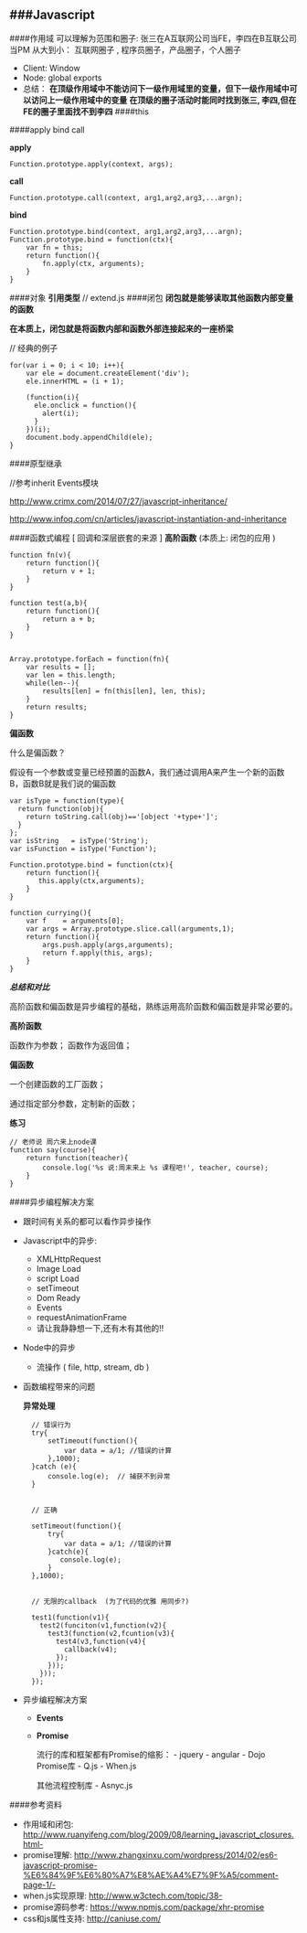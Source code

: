 ###Javascript	
---
####作用域
可以理解为范围和圈子:
张三在A互联网公司当FE，李四在B互联公司当PM
从大到小： 互联网圈子 , 程序员圈子，产品圈子，个人圈子
- Client:  Window 
- Node:   global  exports 
- 总结：
   **在顶级作用域中不能访问下一级作用域里的变量，但下一级作用域中可以访问上一级作用域中的变量**
   **在顶级的圈子活动时能同时找到张三, 李四,但在FE的圈子里面找不到李四**
####this

####apply bind call

**apply**

```
Function.prototype.apply(context, args);

```

**call**

```
Function.prototype.call(context, arg1,arg2,arg3,...argn);
```

**bind**

```
Function.prototype.bind(context, arg1,arg2,arg3,...argn);
Function.prototype.bind = function(ctx){
	var fn = this;
	return function(){
		fn.apply(ctx, arguments);
	}
}
```
####对象
**引用类型**
// extend.js
####闭包
**闭包就是能够读取其他函数内部变量的函数**

**在本质上，闭包就是将函数内部和函数外部连接起来的一座桥梁**

// 经典的例子

```
for(var i = 0; i < 10; i++){
	var ele = document.createElement('div');
    ele.innerHTML = (i + 1);

    (function(i){
      ele.onclick = function(){
        alert(i);
      }
    })(i);
    document.body.appendChild(ele);
}
```

####原型继承

//参考inherit Events模块

http://www.crimx.com/2014/07/27/javascript-inheritance/

http://www.infoq.com/cn/articles/javascript-instantiation-and-inheritance

####函数式编程 [ 回调和深层嵌套的来源 ]
**高阶函数**  (本质上: 闭包的应用 )

```
function fn(v){
	return function(){
	    return v + 1;
	}
}

function test(a,b){
	return function(){
		return a + b;
	}
}


Array.prototype.forEach = function(fn){
    var results = [];
    var len = this.length;
    while(len--){
        results[len] = fn(this[len], len, this);
    }
    return results;
}

```
**偏函数**

什么是偏函数？

假设有一个参数或变量已经预置的函数A，我们通过调用A来产生一个新的函数B，函数B就是我们说的偏函数

```
var isType = function(type){
  return function(obj){
    return toString.call(obj)=='[object '+type+']';
  }
};
var isString   = isType('String');
var isFunction = isType('Function');

Function.prototype.bind = function(ctx){
    return function(){
       this.apply(ctx,arguments); 
    }
}

function currying(){
    var f    = arguments[0];
    var args = Array.prototype.slice.call(arguments,1);
    return function(){
        args.push.apply(args,arguments);
        return f.apply(this, args);
    }
}
```


***总结和对比***

高阶函数和偏函数是异步编程的基础，熟练运用高阶函数和偏函数是非常必要的。

**高阶函数**

函数作为参数；
函数作为返回值；


**偏函数**

一个创建函数的工厂函数；

通过指定部分参数，定制新的函数；

**练习**

```
// 老师说 周六来上node课 
function say(course){
	return function(teacher){
		console.log('%s 说:周末来上 %s 课程吧!', teacher, course);
	}
}
```

####异步编程解决方案
- 跟时间有关系的都可以看作异步操作
- Javascript中的异步:
    - XMLHttpRequest
    - Image Load
    - script Load
    - setTimeout
    - Dom Ready
    - Events
    - requestAnimationFrame
    - 请让我静静想一下,还有木有其他的!!

- Node中的异步
    - 流操作 ( file, http, stream, db )

- 函数编程带来的问题

	**异常处理**
	
	    
    	// 错误行为
    	try{
    	    setTimeout(function(){
    	        var data = a/1; //错误的计算
    	    },1000);
    	}catch (e){
    		console.log(e);  // 捕获不到异常
    	}
   

    	// 正确
    	
    	setTimeout(function(){
    	    try{
    	        var data = a/1; //错误的计算
    	    }catch(e){
    	       console.log(e);
    	    }
    	},1000);
 

    	// 无限的callback  (为了代码的优雅 用同步?)
    	
    	test1(function(v1){
    	  test2(funciton(v1,function(v2){
    	    test3(function(v2,fcuntion(v3){
    	      test4(v3,function(v4){
    	        callback(v4);
    	      });
    	    }));
    	  }));
    	});
    	
    	
- 异步编程解决方案
	- **Events**

	- **Promise**

                    

		流行的库和框架都有Promise的缩影：
			- jquery
			- angular
			- Dojo
		Promise库
			- Q.js
			- When.js
			
		其他流程控制库
			- Asnyc.js

####参考资料
- 作用域和闭包:  http://www.ruanyifeng.com/blog/2009/08/learning_javascript_closures.html- 
- promise理解: http://www.zhangxinxu.com/wordpress/2014/02/es6-javascript-promise-%E6%84%9F%E6%80%A7%E8%AE%A4%E7%9F%A5/comment-page-1/- 
- when.js实现原理: http://www.w3ctech.com/topic/38- 
- promise源码参考:  https://www.npmjs.com/package/xhr-promise
- css和js属性支持:  http://caniuse.com/


